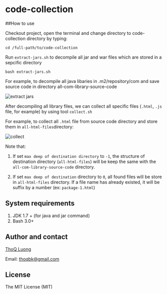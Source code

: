 # code-collection

##How to use

Checkout project, open the terminal and change directory to code-collection directory by typing:

```
cd /full-path/to/code-collection
```

Run `extract-jars.sh` to decompile all jar and war files which are stored in a sepcific directory
```
bash extract-jars.sh
```
For example, to decompile all java libaries in .m2/repository/com and save source code in directory all-com-library-source-code

![extract jars](https://github.com/thoqbk/code-collection/blob/master/resource/extract-jars.png)

After decompiling all library files, we can collect all specific files (`.html`, `.js` file, for example) by using tool `collect.sh`

For example, to collect all `.html` file from source code directory and store them in `all-html-files`directory:

![collect](https://github.com/thoqbk/code-collection/blob/master/resource/collect.png)

Note that: 

1. If set `max deep of destination directory` to `-1`, the structure of destination directory (`all-html-files`) will be keep the same with the `all-com-library-source-code` directory.

2. If set `max deep of destination` directory to `0`, all found files will be store in `all-html-files` directory. If a file name has already existed, it will be suffix by a number (ex: `package-1.html`)


## System requirements
1. JDK 1.7 + (for java and jar command)
2. Bash 3.0+

## Author and contact
[ThoQ Luong](https://github.com/thoqbk/)

Email: thoqbk@gmail.com

## License
The MIT License (MIT)